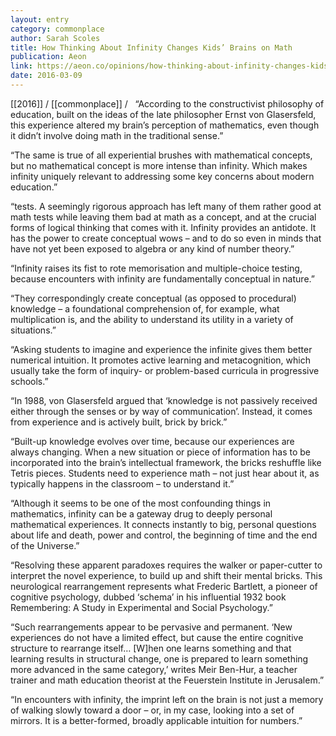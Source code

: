 ```yaml
---
layout: entry
category: commonplace
author: Sarah Scoles
title: How Thinking About Infinity Changes Kids’ Brains on Math
publication: Aeon
link: https://aeon.co/opinions/how-thinking-about-infinity-changes-kids-brains-on-math
date: 2016-03-09
---
```


[[2016]] / [[commonplace]] / 
 
“According to the constructivist philosophy of education, built on the ideas of the late philosopher Ernst von Glasersfeld, this experience altered my brain’s perception of mathematics, even though it didn’t involve doing math in the traditional sense.”

“The same is true of all experiential brushes with mathematical concepts, but no mathematical concept is more intense than infinity. Which makes infinity uniquely relevant to addressing some key concerns about modern education.”

“tests. A seemingly rigorous approach has left many of them rather good at math tests while leaving them bad at math as a concept, and at the crucial forms of logical thinking that comes with it. Infinity provides an antidote. It has the power to create conceptual wows – and to do so even in minds that have not yet been exposed to algebra or any kind of number theory.”

“Infinity raises its fist to rote memorisation and multiple-choice testing, because encounters with infinity are fundamentally conceptual in nature.”

“They correspondingly create conceptual (as opposed to procedural) knowledge – a foundational comprehension of, for example, what multiplication is, and the ability to understand its utility in a variety of situations.”

“Asking students to imagine and experience the infinite gives them better numerical intuition. It promotes active learning and metacognition, which usually take the form of inquiry- or problem-based curricula in progressive schools.”

“In 1988, von Glasersfeld argued that ‘knowledge is not passively received either through the senses or by way of communication’. Instead, it comes from experience and is actively built, brick by brick.”

“Built-up knowledge evolves over time, because our experiences are always changing. When a new situation or piece of information has to be incorporated into the brain’s intellectual framework, the bricks reshuffle like Tetris pieces. Students need to experience math – not just hear about it, as typically happens in the classroom – to understand it.”

“Although it seems to be one of the most confounding things in mathematics, infinity can be a gateway drug to deeply personal mathematical experiences. It connects instantly to big, personal questions about life and death, power and control, the beginning of time and the end of the Universe.”

“Resolving these apparent paradoxes requires the walker or paper-cutter to interpret the novel experience, to build up and shift their mental bricks. This neurological rearrangement represents what Frederic Bartlett, a pioneer of cognitive psychology, dubbed ‘schema’ in his influential 1932 book Remembering: A Study in Experimental and Social Psychology.”

“Such rearrangements appear to be pervasive and permanent. ‘New experiences do not have a limited effect, but cause the entire cognitive structure to rearrange itself… [W]hen one learns something and that learning results in structural change, one is prepared to learn something more advanced in the same category,’ writes Meir Ben-Hur, a teacher trainer and math education theorist at the Feuerstein Institute in Jerusalem.”

“In encounters with infinity, the imprint left on the brain is not just a memory of walking slowly toward a door – or, in my case, looking into a set of mirrors. It is a better-formed, broadly applicable intuition for numbers.”

